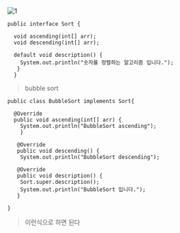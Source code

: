 ![1](https://user-images.githubusercontent.com/49984996/76681539-6a3f7700-6637-11ea-8584-1cffb4f457d2.jpg)



```
public interface Sort {
  
  void ascending(int[] arr);
  void descending(int[] arr);
  
  default void description() {
    System.out.println("숫자를 정렬하는 알고리즘 입니다.");
   }
  }
```

> bubble sort

```
public class BubbleSort implements Sort{
  
  @Override
  public void ascending(int[] arr) {
    System.out.println("BubbleSort ascending");
    }
    
   @Override
   public void descending() {
    System.out.println("BubbleSort descending");
   
   @Override
   public void description() {
    Sort.super.description();
    System.out.println("BubbleSort 입니다.");
   }
 
}
```

> 이런식으로 하면 된다
